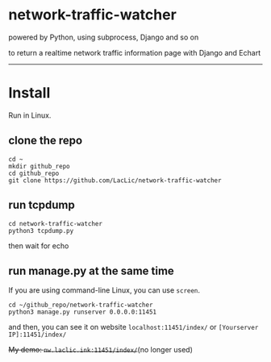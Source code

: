 # network-traffic-watcher

powered by Python, using subprocess, Django and so on

to return a realtime network traffic information page with Django and Echart

-----

# Install

Run in Linux.

## clone the repo

```
cd ~
mkdir github_repo
cd github_repo
git clone https://github.com/LacLic/network-traffic-watcher
```

## run tcpdump

```
cd network-traffic-watcher
python3 tcpdump.py
```

then wait for echo

## run manage.py at the same time

If you are using command-line Linux, you can use ```screen```.

```
cd ~/github_repo/network-traffic-watcher
python3 manage.py runserver 0.0.0.0:11451
```

and then, you can see it on website ```localhost:11451/index/``` or ```[Yourserver IP]:11451/index/```

~~My demo: ```nw.laclic.ink:11451/index/```~~(no longer used)


